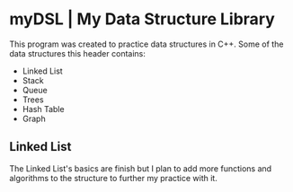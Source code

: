 # myDSL | My Data Structure Library
This program was created to practice data structures in C++.
Some of the data structures this header contains:
* Linked List
* Stack
* Queue
* Trees
* Hash Table
* Graph

## Linked List
The Linked List's basics are finish but I plan to add more functions and algorithms to the structure to further my practice with it.